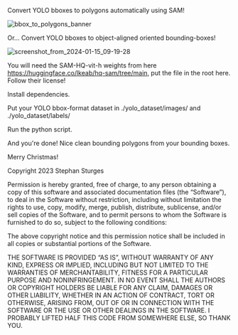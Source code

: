 Convert YOLO bboxes to polygons automatically using SAM!

![bbox_to_polygons_banner](https://github.com/stephansturges/yolobbox2polygon/assets/20320678/95778f01-af19-4422-b4c6-3d5f00294c90)


Or... Convert YOLO bboxes to object-aligned oriented bounding-boxes!

![screenshot_from_2024-01-15_09-19-28](https://github.com/stephansturges/yolobbox2polygon/assets/20320678/4e15bd22-781a-4f99-ae20-bacbe304bf87)


You will need the SAM-HQ-vit-h weights from here https://huggingface.co/lkeab/hq-sam/tree/main, put the file in the root here. Follow their license!

Install dependencies.

Put your YOLO bbox-format dataset in ./yolo_dataset/images/ and ./yolo_dataset/labels/

Run the python script. 

And you're done! Nice clean bounding polygons from your bounding boxes.

Merry Christmas!


Copyright 2023 Stephan Sturges

Permission is hereby granted, free of charge, to any person obtaining a copy of this software and associated documentation files (the “Software”), to deal in the Software without restriction, including without limitation the rights to use, copy, modify, merge, publish, distribute, sublicense, and/or sell copies of the Software, and to permit persons to whom the Software is furnished to do so, subject to the following conditions:

The above copyright notice and this permission notice shall be included in all copies or substantial portions of the Software.

THE SOFTWARE IS PROVIDED “AS IS”, WITHOUT WARRANTY OF ANY KIND, EXPRESS OR IMPLIED, INCLUDING BUT NOT LIMITED TO THE WARRANTIES OF MERCHANTABILITY, FITNESS FOR A PARTICULAR PURPOSE AND NONINFRINGEMENT. IN NO EVENT SHALL THE AUTHORS OR COPYRIGHT HOLDERS BE LIABLE FOR ANY CLAIM, DAMAGES OR OTHER LIABILITY, WHETHER IN AN ACTION OF CONTRACT, TORT OR OTHERWISE, ARISING FROM, OUT OF OR IN CONNECTION WITH THE SOFTWARE OR THE USE OR OTHER DEALINGS IN THE SOFTWARE.
I PROBABLY LIFTED HALF THIS CODE FROM SOMEWHERE ELSE, SO THANK YOU.
